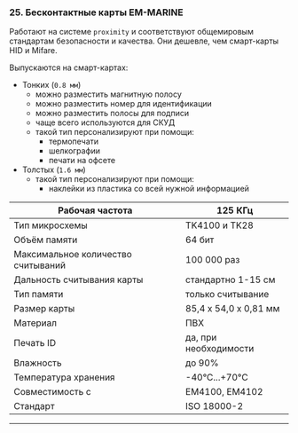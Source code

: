 ### 25. Бесконтактные карты EM-MARINE

Работают на системе `proximity` и соответствуют общемировым стандартам безопасности и качества.
Они дешевле, чем смарт-карты HID и Mifare.

Выпускаются на смарт-картах:
* Тонких (`0.8 мм`)
  * можно разместить магнитную полосу
  * можно разместить номер для идентификации
  * можно разместить полосы для подписи
  * чаще всего используются для СКУД
  * такой тип персонализируют при помощи:
    * термопечати
    * шелкографии
    * печати на офсете
* Толстых (`1.6 мм`)
  * такой тип персонализируют при помощи:
    * наклейки из пластика со всей нужной информацией


| Рабочая частота                    | 125 КГц               |
|------------------------------------|-----------------------|
| Тип микросхемы                     | TK4100 и TK28         |
| Объём памяти                       | 64 бит                |
| Максимальное количество считываний | 100 000 раз           |
| Дальность считывания карты         | стандартно 1-15 см    |
| Тип памяти                         | только считывание     |
| Размер карты                       | 85,4 х 54,0 х 0,81 мм |
| Материал                           | ПВХ                   |
| Печать ID                          | да, при необходимости |
| Влажность                          | до 90%                |
| Температура хранения               | -40°C...+70°C         |
| Совместимость с                    | EM4100, EM4102        |
| Стандарт                           | ISO 18000-2           |

___

